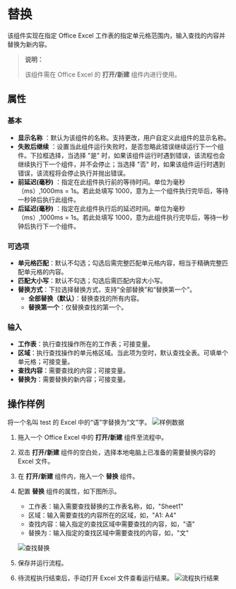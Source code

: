 # 替换

该组件实现在指定 Office Excel 工作表的指定单元格范围内，输入查找的内容并替换为新内容。

> **说明：**
>
> 该组件需在 Office Excel 的 **打开/新建** 组件内进行使用。

## 属性

### 基本

- **显示名称** ：默认为该组件的名称。支持更改，用户自定义此组件的显示名称。
- **失败后继续** ：设置当此组件运行失败时，是否忽略此错误继续运行下一个组件。下拉框选择，当选择 "是" 时，如果该组件运行时遇到错误，该流程也会继续执行下一个组件，并不会停止；当选择 "否" 时，如果该组件运行时遇到错误，该流程将会停止执行并抛出错误。
- **前延迟(毫秒)** ：指定在此组件执行前的等待时间。单位为毫秒（ms）,1000ms = 1s。若此处填写 1000，意为上一个组件执行完毕后，等待一秒钟后执行此组件。
- **后延迟(毫秒)** ：指定在此组件执行后的延迟时间。单位为毫秒（ms）,1000ms = 1s。若此处填写 1000，意为此组件执行完毕后，等待一秒钟后执行下一个组件。

### 可选项

- **单元格匹配**：默认不勾选；勾选后需完整匹配单元格内容，相当于精确完整匹配单元格的内容。
- **匹配大小写**：默认不勾选；勾选后需匹配内容大小写。
- **替换方式**：下拉选择替换方式，支持“全部替换”和“替换第一个”。
  - **全部替换（默认）**：替换查找的所有内容。
  - **替换第一个**：仅替换查找的第一个。

### 输入

- **工作表**：执行查找操作所在的工作表；可接变量。
- **区域**：执行查找操作的单元格区域。当此项为空时，默认查找全表。可填单个单元格；可接变量。
- **查找内容**：需要查找的内容；可接变量。
- **替换为**：需要替换的新内容；可接变量。

## 操作样例

将一个名叫 test 的 Excel 中的“语”字替换为“文”字。
![样例数据](https://docimages.blob.core.chinacloudapi.cn/images/Activities/officeexcelreplacedata20210224.png)

1. 拖入一个 Office Excel 中的 **打开/新建** 组件至流程中。
2. 双击 **打开/新建** 组件的空白处，选择本地电脑上已准备的需要替换内容的 Excel 文件。
3. 在 **打开/新建** 组件内，拖入一个 **替换** 组件。
4. 配置 **替换** 组件的属性，如下图所示。

    - 工作表：输入需要查找替换的工作表名称，如，"Sheet1"
    - 区域：输入需要查找的内容所在的区域，如，"A1: A4"
    - 查找内容：输入指定的查找区域中需要查找的内容，如，"语"
    - 替换为：输入指定的查找区域中需要查找的内容，如，"文"

    ![查找替换](https://docimages.blob.core.chinacloudapi.cn/images/Activities/officeexcelreplace20210224.png)

5. 保存并运行流程。
6. 待流程执行结束后，手动打开 Excel 文件查看运行结果。
![流程执行结果](https://docimages.blob.core.chinacloudapi.cn/images/Activities/officeexcelreplaceresultdata20210224.png)
